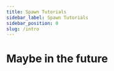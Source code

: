 ```yaml
---
title: Spawn Tutorials
sidebar_label: Spawn Tutorials
sidebar_position: 0
slug: /intro
---
```


# Maybe in the future
